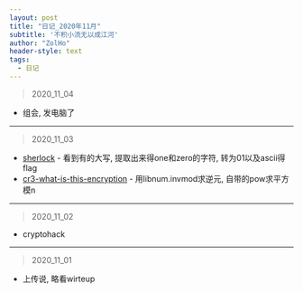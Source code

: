 ```yaml
---
layout: post
title: "日记_2020年11月"
subtitle: '不积小流无以成江河'
author: "ZolHo"
header-style: text
tags:
  - 日记
---
```


> 2020_11_04

- 组会, 发电脑了

---

> 2020_11_03

- [sherlock](https://adworld.xctf.org.cn/task/answer?type=crypto&number=5&grade=1&id=5526&page=1) - 看到有的大写, 提取出来得one和zero的字符, 转为01以及ascii得flag
- [cr3-what-is-this-encryption](https://adworld.xctf.org.cn/task/answer?type=crypto&number=5&grade=1&id=5029&page=1) - 用libnum.invmod求逆元, 自带的pow求平方模n

---

> 2020_11_02

- cryptohack

---

> 2020_11_01

- 上传说, 略看wirteup

